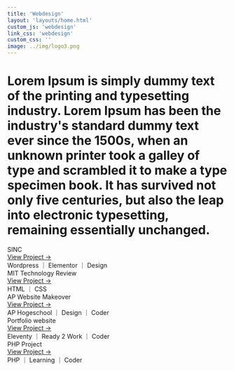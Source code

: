 ```yaml
---
title: 'Webdesign'
layout: 'layouts/home.html'
custom_js: 'webdesign'
link_css: 'webdesign'
custom_css: ''
image: ../img/logo3.png
---
```

<h1>Lorem Ipsum is simply dummy text of the printing and typesetting industry. Lorem Ipsum has been the industry's standard dummy text ever since the 1500s, when an unknown printer took a galley of type and scrambled it to make a type specimen book. It has survived not only five centuries, but also the leap into electronic typesetting, remaining essentially unchanged.</h1>



<div class="containerWeb">
  <div class="vlak">
    <div class="vlak-hover"></div>
    <div class="titel">SINC</div>
    <span class="verborgen"><a href='/webdesign/sinc'>View Project &#8594;</a></span>
    <div class="text">Wordpress &#65372 Elementor &#65372 Design </div>
  </div>

  <div class="vlak">
    <div class="vlak-hover"></div>
    <div class="titel">MIT Technology Review</div>
    <span class="verborgen"><a href='/webdesign/mit'>View Project &#8594;</a></span>
    <div class="text">HTML &#65372 CSS</div>
  </div>

  <div class="vlak">
    <div class="vlak-hover"></div>
    <div class="titel">AP Website Makeover</div>
    <span class="verborgen"><a href='/webdesign/ap'>View Project &#8594;</a></span>
    <div class="text">AP Hogeschool &#65372 Design &#65372 Coder</div>
  </div>

  <div class="vlak">
    <div class="vlak-hover"></div>
    <div class="titel">Portfolio website</div>
    <span class="verborgen"><a href='/webdesign/portfolio'>View Project &#8594;</a></span>
    <div class="text">Eleventy &#65372 Ready 2 Work &#65372 Coder</div>
  </div>

  <div class="vlak">
    <div class="vlak-hover"></div>
    <div class="titel">PHP Project</div>
    <span class="verborgen"><a href='/webdesign/php'>View Project &#8594;</a></span>
    <div class="text">PHP &#65372 Learning &#65372 Coder</div>
  </div>
</div>
